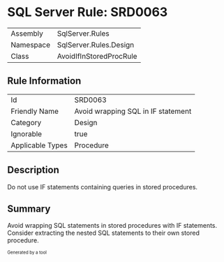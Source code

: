 # SQL Server Rule: SRD0063
  
|    |    |
|----|----|
| Assembly | SqlServer.Rules |
| Namespace | SqlServer.Rules.Design |
| Class | AvoidIfInStoredProcRule |
  
## Rule Information
  
|    |    |
|----|----|
| Id | SRD0063 |
| Friendly Name | Avoid wrapping SQL in IF statement |
| Category | Design |
| Ignorable | true |
| Applicable Types | Procedure  |
  
## Description
  
Do not use IF statements containing queries in stored procedures.
  
## Summary
  
Avoid wrapping SQL statements in stored procedures with IF statements. Consider extracting the nested SQL statements to their own stored procedure.
  
<sub><sup>Generated by a tool</sup></sub>

